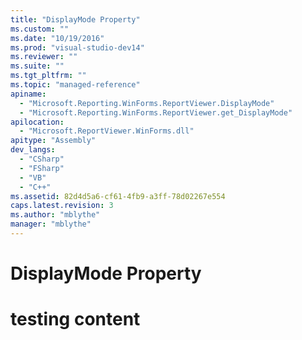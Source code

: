 ```yaml
---
title: "DisplayMode Property"
ms.custom: ""
ms.date: "10/19/2016"
ms.prod: "visual-studio-dev14"
ms.reviewer: ""
ms.suite: ""
ms.tgt_pltfrm: ""
ms.topic: "managed-reference"
apiname: 
  - "Microsoft.Reporting.WinForms.ReportViewer.DisplayMode"
  - "Microsoft.Reporting.WinForms.ReportViewer.get_DisplayMode"
apilocation: 
  - "Microsoft.ReportViewer.WinForms.dll"
apitype: "Assembly"
dev_langs: 
  - "CSharp"
  - "FSharp"
  - "VB"
  - "C++"
ms.assetid: 82d4d5a6-cf61-4fb9-a3ff-78d02267e554
caps.latest.revision: 3
ms.author: "mblythe"
manager: "mblythe"
---
```

# DisplayMode Property
# testing content